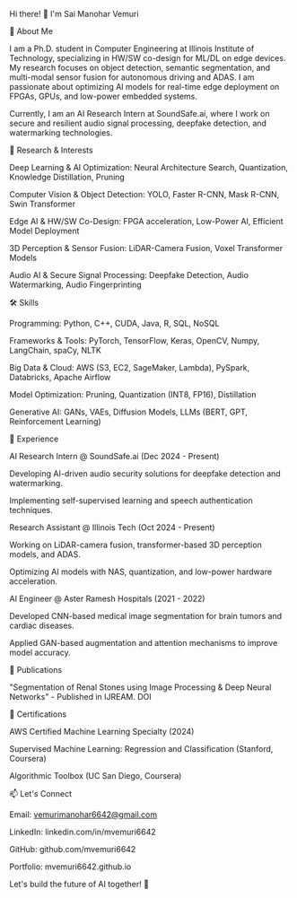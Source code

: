 Hi there! 👋 I'm Sai Manohar Vemuri

🚀 About Me

I am a Ph.D. student in Computer Engineering at Illinois Institute of Technology, specializing in HW/SW co-design for ML/DL on edge devices. My research focuses on object detection, semantic segmentation, and multi-modal sensor fusion for autonomous driving and ADAS. I am passionate about optimizing AI models for real-time edge deployment on FPGAs, GPUs, and low-power embedded systems.

Currently, I am an AI Research Intern at SoundSafe.ai, where I work on secure and resilient audio signal processing, deepfake detection, and watermarking technologies.

🔬 Research & Interests

Deep Learning & AI Optimization: Neural Architecture Search, Quantization, Knowledge Distillation, Pruning

Computer Vision & Object Detection: YOLO, Faster R-CNN, Mask R-CNN, Swin Transformer

Edge AI & HW/SW Co-Design: FPGA acceleration, Low-Power AI, Efficient Model Deployment

3D Perception & Sensor Fusion: LiDAR-Camera Fusion, Voxel Transformer Models

Audio AI & Secure Signal Processing: Deepfake Detection, Audio Watermarking, Audio Fingerprinting

🛠️ Skills

Programming: Python, C++, CUDA, Java, R, SQL, NoSQL

Frameworks & Tools: PyTorch, TensorFlow, Keras, OpenCV, Numpy, LangChain, spaCy, NLTK

Big Data & Cloud: AWS (S3, EC2, SageMaker, Lambda), PySpark, Databricks, Apache Airflow

Model Optimization: Pruning, Quantization (INT8, FP16), Distillation

Generative AI: GANs, VAEs, Diffusion Models, LLMs (BERT, GPT, Reinforcement Learning)

📌 Experience

AI Research Intern @ SoundSafe.ai (Dec 2024 - Present)

Developing AI-driven audio security solutions for deepfake detection and watermarking.

Implementing self-supervised learning and speech authentication techniques.

Research Assistant @ Illinois Tech (Oct 2024 - Present)

Working on LiDAR-camera fusion, transformer-based 3D perception models, and ADAS.

Optimizing AI models with NAS, quantization, and low-power hardware acceleration.

AI Engineer @ Aster Ramesh Hospitals (2021 - 2022)

Developed CNN-based medical image segmentation for brain tumors and cardiac diseases.

Applied GAN-based augmentation and attention mechanisms to improve model accuracy.

📄 Publications

"Segmentation of Renal Stones using Image Processing & Deep Neural Networks" - Published in IJREAM. DOI

📜 Certifications

AWS Certified Machine Learning Specialty (2024)

Supervised Machine Learning: Regression and Classification (Stanford, Coursera)

Algorithmic Toolbox (UC San Diego, Coursera)

📫 Let's Connect

Email: vemurimanohar6642@gmail.com

LinkedIn: linkedin.com/in/mvemuri6642

GitHub: github.com/mvemuri6642

Portfolio: mvemuri6642.github.io

Let's build the future of AI together! 🚀
